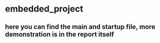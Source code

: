 # embedded_project
## here you can find the main and startup file, more demonstration is in the report itself
